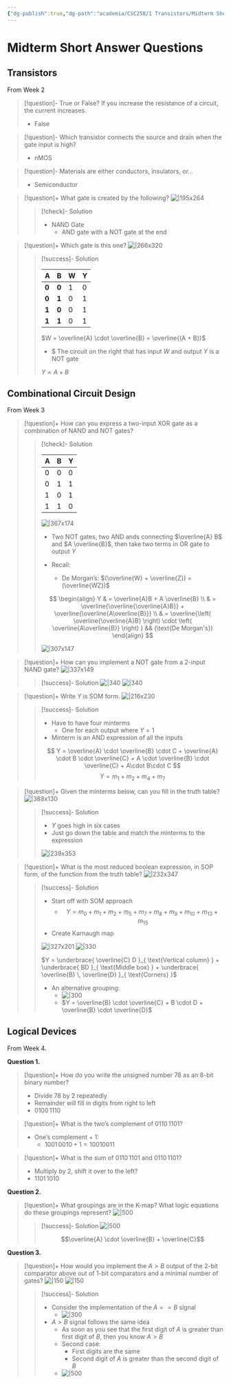 ```yaml
---
{"dg-publish":true,"dg-path":"academia/CSC258/1 Transistors/Midterm Short Answer Questions.md","permalink":"/academia/csc-258/1-transistors/midterm-short-answer-questions/","tags":["lecture","note","university"],"created":"2025-01-13T13:17:36.138-05:00","updated":"2025-02-22T22:23:07.207-05:00"}
---
```



# Midterm Short Answer Questions

## Transistors

From Week 2

> [!question]- True or False? If you increase the resistance of a circuit, the current increases.
> - False

> [!question]- Which transistor connects the source and drain when the gate input is high?
> - nMOS

> [!question]- Materials are either conductors, insulators, or…
> - Semiconductor

> [!question]+ What gate is created by the following?
> ![|195x264](https://i.imgur.com/P0SWmBZ.png)
>
> > [!check]- Solution
> > - NAND Gate
> >     - AND gate with a NOT gate at the end

> [!question]+ Which gate is this one?
> ![|266x320](https://i.imgur.com/Dw2r0N6.png)
>
> > [!success]- Solution
> >
> > | A     | B     | W   | Y   |
> > | ----- | ----- | --- | --- |
> > | **0** | **0** | 1   | 0   |
> > | **0** | **1** | 0   | 1   |
> > | **1** | **0** | 0   | 1   |
> > | **1** | **1** | 0   | 1   |
> >
> > $W = \overline{A} \cdot \overline{B} = \overline{(A + B)}$
> >
> > - $ The circuit on the right that has input $W$ and output $Y$ is a NOT gate
> >
> > $Y = A + B$

## Combinational Circuit Design

From Week 3

> [!question]+ How can you express a two-input XOR gate as a combination of NAND and NOT gates?
>
> > [!check]- Solution
> >
> > | A   | B   | Y   |
> > | --- | --- | --- |
> > | 0   | 0   | 0   |
> > | 0   | 1   | 1   |
> > | 1   | 0   | 1   |
> > | 1   | 1   | 0   |
> >
> > ![|367x174](https://i.imgur.com/CX99jiL.png)
> > - Two NOT gates, two AND ands connecting $\overline{A} B$ and $A \overline{B}$, then take two terms in OR gate to output $Y$
> >
> > - Recall:
> >     - De Morgan’s: $(\overline{W} + \overline{Z}) = (\overline{WZ})$
> >
> > $$
> > \begin{align}
> > Y & = \overline{A}B + A \overline{B} \\
> > & = \overline{\overline{\overline{A}B}} + \overline{\overline{A\overline{B}}} \\
> > & = \overline{\left( \overline{\overline{A}B} \right) \cdot \left( \overline{A\overline{B}} \right) } && (\text{De Morgan's})
> > \end{align}
> > $$
> >
> > ![|307x147](https://i.imgur.com/Zzapc05.png)

> [!question]+ How can you implement a NOT gate from a 2-input NAND gate?
> ![|337x149](https://i.imgur.com/pWNN17Z.png)
>
> > [!success]- Solution
> > ![|340](https://i.imgur.com/ICS0Lwo.png) ![|340](https://i.imgur.com/fT3VRTr.png)

> [!question]+ Write $Y$ is SOM form.
> ![|216x230](https://i.imgur.com/4AJKKz7.png)
>
> > [!success]- Solution
> > - Have to have four minterms
> >     - One for each output where $Y = 1$
> > - Minterm is an AND expression of all the inputs
> >
> > $$
> > Y = \overline{A} \cdot \overline{B} \cdot C + \overline{A} \cdot B \cdot \overline{C} + A \cdot \overline{B} \cdot \overline{C} + A\cdot B\cdot C
> > $$
> > $$Y = m_{1} + m_{2} + m_{4} + m_{7}$$

> [!question]+ Given the minterms below, can you fill in the truth table?
> ![|388x130](https://i.imgur.com/5lEkbyu.png)
>
> > [!success]- Solution
> > - $Y$ goes high in six cases
> > - Just go down the table and match the minterms to the expression
> >
> > ![|239x353](https://i.imgur.com/JOkBVmY.png)

> [!question]+ What is the most reduced boolean expression, in SOP form, of the function from the truth table?
> ![|232x347](https://i.imgur.com/17OHKT9.png)
>
> > [!success]- Solution
> > - Start off with SOM approach
> >     - $$Y = m_{0} + m_{1} + m_{2} + m_{5} + m_{7} + m_{8} + m_{9} + m_{10} + m_{13} + m_{15}$$
> > - Create Karnaugh map
> >
> > ![|327x201](https://i.imgur.com/UQ9le7Q.png)
> > ![|330](https://i.imgur.com/SvQok0g.png)
> >
> > $Y = \underbrace{ \overline{C} D }_{ \text{Vertical column} } + \underbrace{ BD }_{ \text{Middle box} } + \underbrace{ \overline{B} \, \overline{D} }_{ \text{Corners} }$
> >
> > - An alternative grouping:
> >     - ![|300](https://i.imgur.com/Casqnus.png)
> >     - $Y = \overline{B} \cdot \overline{C} + B \cdot D + \overline{B} \cdot \overline{D}$

## Logical Devices

From Week 4.

**Question 1.**

> [!question]+ How do you write the unsigned number 78 as an 8-bit binary number?
>
> - Divide 78 by 2 repeatedly
> - Remainder will fill in digits from right to left
> - $0100\,1110$

> [!question]+ What is the two’s complement of $0110\,1101$?
>
> - One’s complement + 1:
>     - $1001\,0010 + 1 = 10010011$

> [!question]+ What is the sum of $0110\,1101$ and $0110\,1101$?
> - Multiply by 2, shift it over to the left?
> - $1101\,1010$

**Question 2.**

> [!question]+ What groupings are in the K-map? What logic equations do these groupings represent?
> ![|500](https://i.imgur.com/vN2RCHa.png)
>
> > [!success]- Solution
> > ![|500](https://i.imgur.com/NgqZORO.png)
> >
> > $$\overline{A} \cdot \overline{B} + \overline{C}$$

**Question 3.**

> [!question]+ How would you implement the $A > B$ output of the 2-bit comparator above out of 1-bit comparators and a minimal number of gates?
> ![|150](https://i.imgur.com/nuoVtlQ.png) ![|150](https://i.imgur.com/NdRHc4B.png)
>
> > [!success]- Solution
> > - Consider the implementation of the $A == B$ signal
> >     - ![|300](https://i.imgur.com/FCPsUts.png)
> > - $A > B$ signal follows the same idea
> >     - As soon as you see that the first digit of $A$ is greater than first digit of $B$, then you know $A > B$
> >     - Second case:
> >         - First digits are the same
> >         - Second digit of $A$ is greater than the second digit of $B$
> >     - ![|500](https://i.imgur.com/koi9pny.png)
